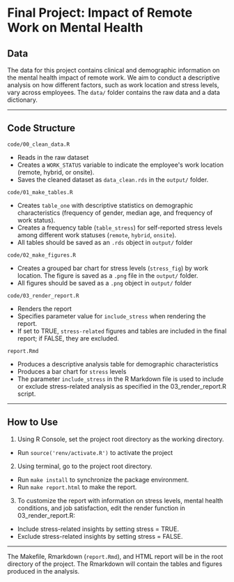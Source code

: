
# Final Project: Impact of Remote Work on Mental Health

## Data
The data for this project contains clinical and demographic information on the mental health impact of remote work. We aim to conduct a descriptive analysis on how different factors, such as work location and stress levels, vary across employees. The `data/` folder contains the raw data and a data dictionary.

------------------------------------------------------------------------

## Code Structure

`code/00_clean_data.R`

  - Reads in the raw dataset
  - Creates a `WORK_STATUS` variable to indicate the employee's work location (remote, hybrid, or onsite).
  - Saves the cleaned dataset as `data_clean.rds` in the `output/` folder.

`code/01_make_tables.R`

  - Creates `table_one` with descriptive statistics on demographic characteristics (frequency of gender, median age, and frequency of work status).
  - Creates a frequency table (`table_stress`) for self-reported stress levels among different work statuses (`remote`, `hybrid`, `onsite`).
  - All tables should be saved as an `.rds` object in `output/` folder

`code/02_make_figures.R`

  - Creates a grouped bar chart for stress levels (`stress_fig`) by work location.
The figure is saved as a `.png` file in the `output/` folder.
  - All figures should be saved as a `.png` object in `output/` folder

`code/03_render_report.R`

  - Renders the report
  - Specifies parameter value for `include_stress` when rendering the report.
  - If set to TRUE, `stress-related` figures and tables are included in the final report; if FALSE, they are excluded.

`report.Rmd`

  - Produces a descriptive analysis table for demographic characteristics
  - Produces a bar chart for `stress` levels
  - The parameter `include_stress` in the R Markdown file is used to include or exclude stress-related analysis as specified in the 03_render_report.R script.
  
------------------------------------------------------------------------
## How to Use

1. Using R Console, set the project root directory as the working directory.
  - Run `source('renv/activate.R')` to activate the project
2. Using terminal, go to the project root directory.
  - Run `make install` to synchronize the package environment.
  - Run `make report.html` to make the report.
3. To customize the report with information on stress levels, mental health conditions, and job satisfaction, edit the render function in 03_render_report.R:
  - Include stress-related insights by setting stress = TRUE.
  - Exclude stress-related insights by setting stress = FALSE.

------------------------------------------------------------------------

 
The Makefile, Rmarkdown (`report.Rmd`), and HTML report will be in the root directory of the project. The Rmarkdown will contain the tables and figures produced in the analysis.
  



